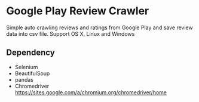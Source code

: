# Google Play Review Crawler

Simple auto crawling reviews and ratings from Google Play and save review data into csv file.
Support OS X, Linux and Windows

## Dependency

- Selenium
- BeautifulSoup
- pandas
- Chromedriver https://sites.google.com/a/chromium.org/chromedriver/home